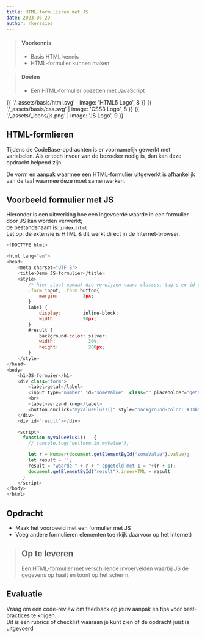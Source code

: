 ```yaml
---
title: HTML-formulieren met JS
date: 2023-06-29
author: rkerssies
---
```


> #### Voorkennis
> * Basis HTML kennis 
> * HTML-formulier kunnen maken

> #### Doelen
> * Een HTML-formulier opzetten met JavaScript
<!-- > * Een HTML-formulier opzetten voor PHP (backend-taal) -->

{{ '/_assets/basis/html.svg' | image: 'HTML5 Logo', 8 }}
{{ '/_assets/basis/css.svg' | image: 'CSS3 Logo', 8 }}
{{ '/_assets/_icons/js.png'  | image: 'JS Logo', 9 }}

## HTML-formlieren 
Tijdens de CodeBase-opdrachten is er voornamelijk gewerkt met variabelen.
Als er toch invoer van de bezoeker nodig is, dan kan deze opdracht helpend zijn.

De vorm en aanpak waarmee een HTML-formulier uitgewerkt is afhankelijk van de taal waarmee 
deze moet samenwerken. 


## Voorbeeld formulier met JS
Hieronder is een uitwerking hoe een ingevoerde waarde in een formulier door JS kan worden verwerkt;<br> 
de bestandsnaam is: `index.html`<br>
Let op: de extensie is HTML & dit werkt direct in de Internet-browser.
```js
<!DOCTYPE html>

<html lang="en">
<head>
	<meta charset="UTF-8">
	<title>Demo JS-formulier</title>
    <style>
		/* hier staat opmaak die verwijzen naar: classes, tag's en id's    */
		.form input, .form button{
			margin: 		3px;
		}
		label {
			display: 		inline-block;
			width:			90px;
		}
		#result {
			background-color: silver;
			width:			  30%;
			height:			  200px;
		}
    </style>
</head>
<body>
	<h1>JS-formuier</h1>
	<div class="form">
		<label>getal</label>
		<input type="number" id="someValue"  class="" placeholder="getal invoeren"/>
		<br>
		<label>verzend knop</label>
		<button onclick="myValuePlus1()" style="background-color: #33b5e5" />Doe iets</button><br>
	</div>
	<div id="result"></div>

	<script>
	  function myValuePlus1() 	{
		// console.log('wellkom in myValue');

		let r = Number(document.getElementById("someValue").value);
		let result = '';
		result = "waarde " + r + " opgeteld met 1 = "+(r + 1);
		document.getElementById("result").innerHTML = result
	  }
	</script>
</body>
</html>
``` 

## Opdracht
* Maak het voorbeeld met een formulier met JS
* Voeg andere formulieren elementen toe (kijk daarvoor op het Internet)

  
> ## Op te leveren
> Een HTML-formulier met verschillende invoervelden waarbij JS de gegevens op haalt en toont op het scherm.


## Evaluatie
Vraag om een code-review om feedback op jouw aanpak en tips voor best-practices te krijgen.<br>
Dit is een rubrics of checklist waaraan je kunt zien of de opdracht juist is uitgevoerd
